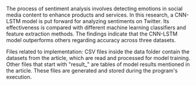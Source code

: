 The process of sentiment analysis involves detecting emotions in social media content to enhance products and services. In this research, a CNN-LSTM model is put forward for analyzing sentiments on Twitter. Its effectiveness is compared with different machine learning classifiers and feature extraction methods. The findings indicate that the CNN-LSTM model outperforms others regarding accuracy across three datasets.

Files related to implementation: CSV files inside the data folder contain the datasets from the article, which are read and processed for model training.
Other files that start with "result_" are tables of model results mentioned in the article. These files are generated and stored during the program's execution.
